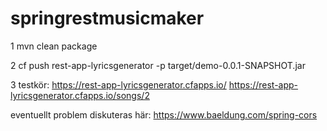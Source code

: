 # springrestmusicmaker

1 mvn clean package

2 cf push rest-app-lyricsgenerator -p target/demo-0.0.1-SNAPSHOT.jar

3 testkör: https://rest-app-lyricsgenerator.cfapps.io/
           https://rest-app-lyricsgenerator.cfapps.io/songs/2



eventuellt problem diskuteras här: https://www.baeldung.com/spring-cors

